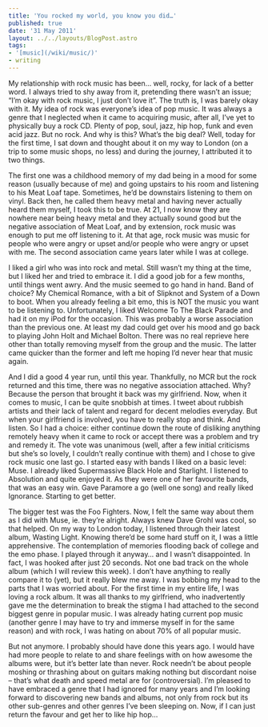 ```yaml
---
title: 'You rocked my world, you know you did…'
published: true
date: '31 May 2011'
layout: ../../layouts/BlogPost.astro
tags:
- '[music](/wiki/music/)'
- writing
---
```


My relationship with rock music has been… well, rocky, for lack of a better word. I always tried to shy away from it, pretending there wasn’t an issue; “I’m okay with rock music, I just don’t love it”. The truth is, I was barely okay with it. My idea of rock was everyone’s idea of pop music. It was always a genre that I neglected when it came to acquiring music, after all, I’ve yet to physically buy a rock CD. Plenty of pop, soul, jazz, hip hop, funk and even acid jazz. But no rock. And why is this? What’s the big deal? Well, today for the first time, I sat down and thought about it on my way to London (on a trip to some music shops, no less) and during the journey, I attributed it to two things.

The first one was a childhood memory of my dad being in a mood for some reason (usually because of me) and going upstairs to his room and listening to his Meat Loaf tape. Sometimes, he’d be downstairs listening to them on vinyl. Back then, he called them heavy metal and having never actually heard them myself, I took this to be true. At 21, I now know they are nowhere near being heavy metal and they actually sound good but the negative association of Meat Loaf, and by extension, rock music was enough to put me off listening to it. At that age, rock music was music for people who were angry or upset and/or people who were angry or upset with me. The second association came years later while I was at college.

I liked a girl who was into rock and metal. Still wasn’t my thing at the time, but I liked her and tried to embrace it. I did a good job for a few months, until things went awry. And the music seemed to go hand in hand. Band of choice? My Chemical Romance, with a bit of Slipknot and System of a Down to boot. When you already feeling a bit emo, this is NOT the music you want to be listening to. Unfortunately, I liked Welcome To The Black Parade and had it on my iPod for the occasion. This was probably a worse association than the previous one. At least my dad could get over his mood and go back to playing John Holt and Michael Bolton. There was no real reprieve here other than totally removing myself from the group and the music. The latter came quicker than the former and left me hoping I’d never hear that music again.

And I did a good 4 year run, until this year. Thankfully, no MCR but the rock returned and this time, there was no negative association attached. Why? Because the person that brought it back was my girlfriend. Now, when it comes to music, I can be quite snobbish at times. I tweet about rubbish artists and their lack of talent and regard for decent melodies everyday. But when your girlfriend is involved, you have to really stop and think. And listen. So I had a choice: either continue down the route of disliking anything remotely heavy when it came to rock or accept there was a problem and try and remedy it. The vote was unanimous (well, after a few initial criticisms but she’s so lovely, I couldn’t really continue with them) and I chose to give rock music one last go. I started easy with bands I liked on a basic level: Muse. I already liked Supermassive Black Hole and Starlight. I listened to Absolution and quite enjoyed it. As they were one of her favourite bands, that was an easy win. Gave Paramore a go (well one song) and really liked Ignorance. Starting to get better.

The bigger test was the Foo Fighters. Now, I felt the same way about them as I did with Muse, ie. they’re alright. Always knew Dave Grohl was cool, so that helped. On my way to London today, I listened through their latest album, Wasting Light. Knowing there’d be some hard stuff on it, I was a little apprehensive. The contemplation of memories flooding back of college and the emo phase. I played through it anyway… and I wasn’t disappointed. In fact, I was hooked after just 20 seconds. Not one bad track on the whole album (which I will review this week). I don’t have anything to really compare it to (yet), but it really blew me away. I was bobbing my head to the parts that I was worried about. For the first time in my entire life, I was loving a rock album. It was all thanks to my girlfriend, who inadvertently gave me the determination to break the stigma I had attached to the second biggest genre in popular music. I was already hating current pop music (another genre I may have to try and immerse myself in for the same reason) and with rock, I was hating on about 70% of all popular music.

But not anymore. I probably should have done this years ago. I would have had more people to relate to and share feelings with on how awesome the albums were, but it’s better late than never. Rock needn’t be about people moshing or thrashing about on guitars making nothing but discordant noise – that’s what death and speed metal are for (controversial). I’m pleased to have embraced a genre that I had ignored for many years and I’m looking forward to discovering new bands and albums, not only from rock but its other sub-genres and other genres I’ve been sleeping on. Now, if I can just return the favour and get her to like hip hop…